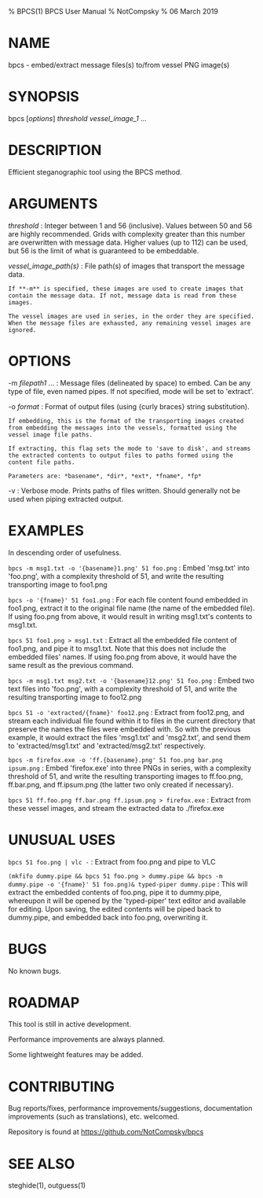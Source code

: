 % BPCS(1) BPCS User Manual
% NotCompsky
% 06 March 2019

# NAME

bpcs - embed/extract message files(s) to/from vessel PNG image(s)

# SYNOPSIS

bpcs [*options*] *threshold* *vessel_image_1* ...

# DESCRIPTION

Efficient steganographic tool using the BPCS method.

# ARGUMENTS

*threshold*
:   Integer between 1 and 56 (inclusive). Values between 50 and 56 are highly recommended.
    Grids with complexity greater than this number are overwritten with message data.
    Higher values (up to 112) can be used, but 56 is the limit of what is guaranteed to be embeddable.

*vessel_image_path(s)*
:   File path(s) of images that transport the message data.

    If **-m** is specified, these images are used to create images that contain the message data. If not, message data is read from these images.

    The vessel images are used in series, in the order they are specified. When the message files are exhausted, any remaining vessel images are ignored.

# OPTIONS

-m *filepath1* ...
:   Message files (delineated by space) to embed.
    Can be any type of file, even named pipes.
    If not specified, mode will be set to 'extract'.

-o *format*
:   Format of output files (using {curly braces} string substitution).

    If embedding, this is the format of the transporting images created from embedding the messages into the vessels, formatted using the vessel image file paths.

    If extracting, this flag sets the mode to 'save to disk', and streams the extracted contents to output files to paths formed using the content file paths.

    Parameters are: *basename*, *dir*, *ext*, *fname*, *fp*

-v
:   Verbose mode. Prints paths of files written. Should generally not be used when piping extracted output.

# EXAMPLES

In descending order of usefulness.

`bpcs -m msg1.txt -o '{basename}1.png' 51 foo.png`
:   Embed 'msg.txt' into 'foo.png', with a complexity threshold of 51, and write the resulting transporting image to foo1.png

`bpcs -o '{fname}' 51 foo1.png`
:   For each file content found embedded in foo1.png, extract it to the original file name (the name of the embedded file). If using foo.png from above, it would result in writing msg1.txt's contents to msg1.txt.

`bpcs 51 foo1.png > msg1.txt`
:   Extract all the embedded file content of foo1.png, and pipe it to msg1.txt. Note that this does not include the embedded files' names. If using foo.png from above, it would have the same result as the previous command.

`bpcs -m msg1.txt msg2.txt -o '{basename}12.png' 51 foo.png`
:   Embed two text files into 'foo.png', with a complexity threshold of 51, and write the resulting transporting image to foo12.png

`bpcs 51 -o 'extracted/{fname}' foo12.png`
:   Extract from foo12.png, and stream each individual file found within it to files in the current directory that preserve the names the files were embedded with. So with the previous example, it would extract the files 'msg1.txt' and 'msg2.txt', and send them to 'extracted/msg1.txt' and 'extracted/msg2.txt' respectively.

`bpcs -m firefox.exe -o 'ff.{basename}.png' 51 foo.png bar.png ipsum.png`
:   Embed 'firefox.exe' into three PNGs in series, with a complexity threshold of 51, and write the resulting transporting images to ff.foo.png, ff.bar.png, and ff.ipsum.png (the latter two only created if necessary).

`bpcs 51 ff.foo.png ff.bar.png ff.ipsum.png > firefox.exe`
:   Extract from these vessel images, and stream the extracted data to ./firefox.exe

# UNUSUAL USES

`bpcs 51 foo.png | vlc -`
:   Extract from foo.png and pipe to VLC

`(mkfifo dummy.pipe && bpcs 51 foo.png > dummy.pipe && bpcs -m dummy.pipe -o '{fname}' 51 foo.png)& typed-piper dummy.pipe`
:   This will extract the embedded contents of foo.png, pipe it to dummy.pipe, whereupon it will be opened by the 'typed-piper' text editor and available for editing. Upon saving, the edited contents will be piped back to dummy.pipe, and embedded back into foo.png, overwriting it.

# BUGS
No known bugs.

# ROADMAP

This tool is still in active development.

Performance improvements are always planned.

Some lightweight features may be added.

# CONTRIBUTING

Bug reports/fixes, performance improvements/suggestions, documentation improvements (such as translations), etc. welcomed.

Repository is found at https://github.com/NotCompsky/bpcs

# SEE ALSO
steghide(1), outguess(1)
